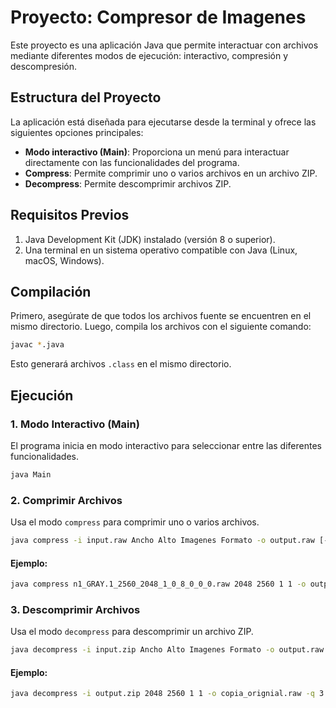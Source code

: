 # Proyecto: Compresor de Imagenes

Este proyecto es una aplicación Java que permite interactuar con archivos mediante diferentes modos de ejecución: interactivo, compresión y descompresión.

## Estructura del Proyecto

La aplicación está diseñada para ejecutarse desde la terminal y ofrece las siguientes opciones principales:
- **Modo interactivo (Main)**: Proporciona un menú para interactuar directamente con las funcionalidades del programa.
- **Compress**: Permite comprimir uno o varios archivos en un archivo ZIP.
- **Decompress**: Permite descomprimir archivos ZIP.

## Requisitos Previos

1. Java Development Kit (JDK) instalado (versión 8 o superior).
2. Una terminal en un sistema operativo compatible con Java (Linux, macOS, Windows).

## Compilación

Primero, asegúrate de que todos los archivos fuente se encuentren en el mismo directorio. Luego, compila los archivos con el siguiente comando:
```bash
javac *.java
```
Esto generará archivos `.class` en el mismo directorio.

## Ejecución

### 1. Modo Interactivo (Main)
El programa inicia en modo interactivo para seleccionar entre las diferentes funcionalidades.
```bash
java Main
```

### 2. Comprimir Archivos
Usa el modo `compress` para comprimir uno o varios archivos.
```bash
java compress -i input.raw Ancho Alto Imagenes Formato -o output.raw [-q factor] [[-wt nivel] / [-p]]
```
#### Ejemplo:
```bash
java compress n1_GRAY.1_2560_2048_1_0_8_0_0_0.raw 2048 2560 1 1 -o output.raw -q 3 -wt 3
```

### 3. Descomprimir Archivos
Usa el modo `decompress` para descomprimir un archivo ZIP.
```bash
java decompress -i input.zip Ancho Alto Imagenes Formato -o output.raw [-q factor] [[-wt nivel] / [-p]]
```
#### Ejemplo:
```bash
java decompress -i output.zip 2048 2560 1 1 -o copia_orignial.raw -q 3 -wt 3
```

